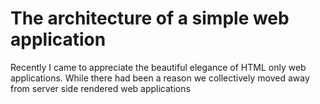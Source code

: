 The architecture of a simple web application
====

Recently I came to appreciate the beautiful elegance of HTML only web applications. While there had been a reason we collectively moved away from server side rendered web applications